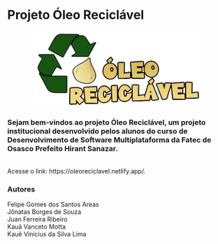 # Projeto Óleo Reciclável

<p align="center">
    <img src="src/img/oleo-reciclavel-logo.png" width="380">
</p>

### Sejam bem-vindos ao projeto Óleo Reciclável, um projeto institucional desenvolvido pelos alunos do curso de Desenvolvimento de Software Multiplataforma da Fatec de Osasco Prefeito Hirant Sanazar.
<br>
Acesse o link: https://oleoreciclavel.netlify.app/.

### Autores
Felipe Gomes dos Santos Areas<br>
Jônatas Borges de Souza<br>
Juan Ferreira Ribeiro<br>
Kauã Vanceto Motta<br>
Kauê Vinícius da Silva Lima
